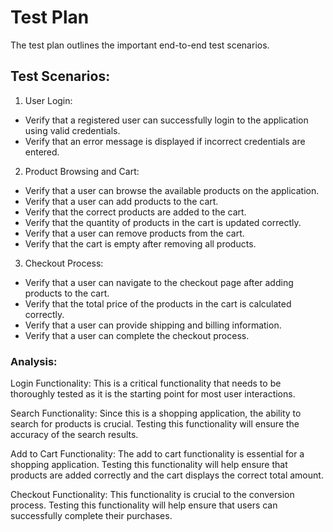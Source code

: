 # Test Plan

The test plan outlines the important end-to-end test scenarios.

## Test Scenarios:

1. User Login:
 - Verify that a registered user can successfully login to the application using valid credentials.
 - Verify that an error message is displayed if incorrect credentials are entered.

2. Product Browsing and Cart:
- Verify that a user can browse the available products on the application.
- Verify that a user can add products to the cart.
- Verify that the correct products are added to the cart.
- Verify that the quantity of products in the cart is updated correctly.
- Verify that a user can remove products from the cart.
- Verify that the cart is empty after removing all products.

3. Checkout Process:
- Verify that a user can navigate to the checkout page after adding products to the cart.
- Verify that the total price of the products in the cart is calculated correctly.
- Verify that a user can provide shipping and billing information.
- Verify that a user can complete the checkout process.


### Analysis:

Login Functionality: This is a critical functionality that needs to be thoroughly tested as it is the starting point for most user interactions.

Search Functionality: Since this is a shopping application, the ability to search for products is crucial. Testing this functionality will ensure the accuracy of the search results.

Add to Cart Functionality: The add to cart functionality is essential for a shopping application. Testing this functionality will help ensure that products are added correctly and the cart displays the correct total amount.

Checkout Functionality: This functionality is crucial to the conversion process. Testing this functionality will help ensure that users can successfully complete their purchases.